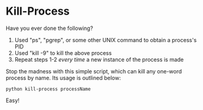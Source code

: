 # Kill-Process
Have you ever done the following?
  1. Used "ps", "pgrep", or some other UNIX command to obtain a process's PID
  2. Used "kill -9" to kill the above process
  3. Repeat steps 1-2 *every time* a new instance of the process is made
  
Stop the madness with this simple script, which can kill any one-word process by name. Its usage is outlined below:

`python kill-process processName`

Easy!
